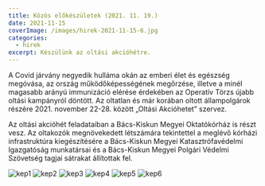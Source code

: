 ```yaml
---
title: Közös előkészületek (2021. 11. 19.)
date: 2021-11-15
coverImage: /images/hirek-2021-11-15-6.jpg
categories:
  - hirek
excerpt: Készülünk az oltási akcióhétre.
---
```


A Covid járvány negyedik hulláma okán az emberi élet és egészség megóvása, az ország működőképességének megőrzése,
 illetve a minél magasabb arányú immunizáció elérése érdekében az Operatív Törzs újabb oltási kampányról döntött.
Az oltatlan és már korában oltott állampolgárok részére 2021. november 22-28. között „Oltási Akcióhetet” szervez.

Az oltási akcióhét feladataiban a Bács-Kiskun Megyei Oktatókórház is részt vesz.
Az oltakozók megnövekedett létszámára tekintettel a meglévő kórházi infrastruktúra kiegészítésére a Bács-Kiskun Megyei Katasztrófavédelmi Igazgatóság munkatársai és a Bács-Kiskun Megyei Polgári Védelmi Szövetség tagjai sátrakat állítottak fel.

![kep1](/images/hirek-2021-11-15-1.jpg)
![kep2](/images/hirek-2021-11-15-2.jpg)
![kep3](/images/hirek-2021-11-15-3.jpg)
![kep4](/images/hirek-2021-11-15-4.jpg)
![kep5](/images/hirek-2021-11-15-5.jpg)
![kep6](/images/hirek-2021-11-15-6.jpg)
